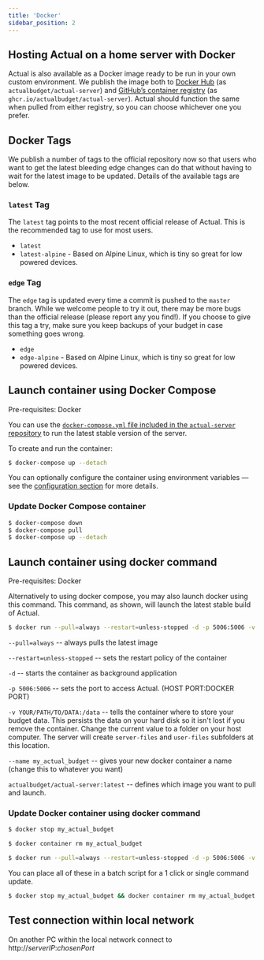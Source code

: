```yaml
---
title: 'Docker'
sidebar_position: 2
---
```


## Hosting Actual on a home server with Docker

Actual is also available as a Docker image ready to be run in your own custom environment. We publish the image both to [Docker Hub](https://hub.docker.com/r/actualbudget/actual-server) (as `actualbudget/actual-server`) and [GitHub’s container registry](https://ghcr.io/actualbudget/actual-server) (as `ghcr.io/actualbudget/actual-server`). Actual should function the same when pulled from either registry, so you can choose whichever one you prefer.

## Docker Tags

We publish a number of tags to the official repository now so that users who want to get the latest bleeding edge changes can do that without having to wait for the latest image to be updated. Details of the available tags are below.

### `latest` Tag

The `latest` tag points to the most recent official release of Actual. This is the recommended tag to use for most users.

- `latest`
- `latest-alpine` - Based on Alpine Linux, which is tiny so great for low powered devices.

### `edge` Tag

The `edge` tag is updated every time a commit is pushed to the `master` branch. While we welcome people to try it out, there may be more bugs than the official release (please report any you find!). If you choose to give this tag a try, make sure you keep backups of your budget in case something goes wrong.

- `edge`
- `edge-alpine` - Based on Alpine Linux, which is tiny so great for low powered devices.

## Launch container using Docker Compose

Pre-requisites: Docker

You can use the [`docker-compose.yml` file included in the `actual-server` repository](https://github.com/actualbudget/actual-server/blob/master/docker-compose.yml) to run the latest stable version of the server.

To create and run the container:

```bash
$ docker-compose up --detach
```

You can optionally configure the container using environment variables — see the [configuration section](../config/index.md) for more details.

### Update Docker Compose container

```bash
$ docker-compose down
$ docker-compose pull
$ docker-compose up --detach
```

## Launch container using docker command

Pre-requisites: Docker

Alternatively to using docker compose, you may also launch docker using this command. This command, as shown, will launch the latest stable build of Actual.

```bash
$ docker run --pull=always --restart=unless-stopped -d -p 5006:5006 -v YOUR/PATH/TO/DATA:/data --name my_actual_budget actualbudget/actual-server:latest
```

`--pull=always` -- always pulls the latest image

`--restart=unless-stopped` -- sets the restart policy of the container

`-d` -- starts the container as background application

`-p 5006:5006` -- sets the port to access Actual. (HOST PORT:DOCKER PORT)

`-v YOUR/PATH/TO/DATA:/data` -- tells the container where to store your budget data. This persists the data on your hard disk so it isn't lost if you remove the container. Change the current value to a folder on your host computer. The server will create `server-files` and `user-files` subfolders at this location.

`--name my_actual_budget` -- gives your new docker container a name (change this to whatever you want)

`actualbudget/actual-server:latest` -- defines which image you want to pull and launch.

### Update Docker container using docker command

```bash
$ docker stop my_actual_budget
```

```bash
$ docker container rm my_actual_budget
```

```bash
$ docker run --pull=always --restart=unless-stopped -d -p 5006:5006 -v YOUR/PATH/TO/DATA:/data --name my_actual_budget actualbudget/actual-server:latest
```

You can place all of these in a batch script for a 1 click or single command update.

```bash
$ docker stop my_actual_budget && docker container rm my_actual_budget && docker run --pull=always --restart=unless-stopped -d -p 5006:5006 -v YOUR/PATH/TO/DATA:/data --name my_actual_budget actualbudget/actual-server:latest
```

## Test connection within local network

On another PC within the local network connect to http://_serverIP_:_chosenPort_
